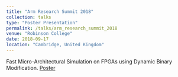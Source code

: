 ```yaml
---
title: "Arm Research Summit 2018"
collection: talks
type: "Poster Presentation"
permalink: /talks/arm_research_summit_2018
venue: "Robinson College"
date: 2018-09-17
location: "Cambridge, United Kingdom"
---
```

Fast Micro-Architectural Simulation on FPGAs using Dynamic Binary Modification.
[Poster](http://iordanouki.github.io/files/arm_research_2018.pdf)

